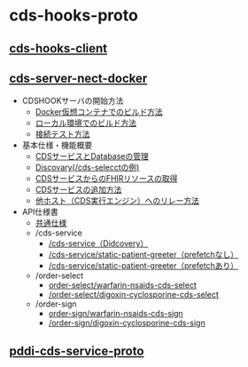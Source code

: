 

# cds-hooks-proto
<!-- Written by Msis(Akiyama) -->
## [cds-hooks-client](./cds-hooks-client/実行モジュール/実行方法.md)

## [cds-server-nect-docker](./cds-server-next-docker/README.md)
- CDSHOOKサーバの開始方法
	- [Docker仮想コンテナでのビルド方法](./cds-server-next-docker/docs/build_docker.md)
	- [ローカル環境でのビルド方法](./cds-server-next-docker/docs/build_localhost.md)
	- [接続テスト方法](./cds-server-next-docker/docs/build_test.md)
- 基本仕様・機能概要
	- [CDSサービスとDatabaseの管理](./cds-server-next-docker/docs/extention01.md)
	- [Discovary(/cds-selecctの例)](./cds-server-next-docker/docs/extention02.md)
	- [CDSサービスからのFHIRリソースの取得](./cds-server-next-docker/docs/extention03.md)
	- [CDSサービスの追加方法](./cds-server-next-docker/docs/extention04.md)
	- [他ホスト（CDS実行エンジン）へのリレー方法](./cds-server-next-docker/docs/extention05.md)
- API仕様書
	- [共通仕様](./cds-server-next-docker/docs/api_000.md)
	- /cds-service
		- [/cds-service（Didcovery）](./cds-server-next-docker/docs/api_001.md)
		- [/cds-service/static-patient-greeter（prefetchなし）](./cds-server-next-docker/docs/api_002.md)
		- [/cds-service/static-patient-greeter（prefetchあり）](./cds-server-next-docker/docs/api_003.md)
	- /order-select
		- [order-select/warfarin-nsaids-cds-select](./cds-server-next-docker/docs/api_004.md)
		- [/order-select/digoxin-cyclosporine-cds-select](./cds-server-next-docker/docs/api_005.md)
	- /order-sign
		- [order-sign/warfarin-nsaids-cds-sign](./cds-server-next-docker/docs/api_005.md)
		- [/order-sign/digoxin-cyclosporine-cds-sign](./cds-server-next-docker/docs/api_006.md)

## [pddi-cds-service-proto](./pddi-cds-service-proto/INSTALL-docker.txt)
